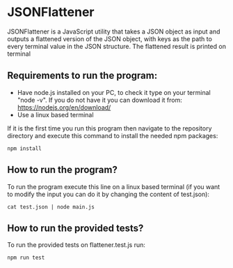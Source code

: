# JSONFlattener

JSONFlattener is a JavaScript utility that takes a JSON object as input and outputs a flattened version of the JSON object, with keys as the path to every terminal value in the JSON structure. The flattened result is printed on terminal

## Requirements to run the program:
- Have node.js installed on your PC, to check it type on your terminal  "node -v". If you do not have it you can download it from: https://nodejs.org/en/download/
- Use a linux based terminal

If it is the first time you run this program then navigate to the repository directory and execute this command to install the needed npm packages:
```console
npm install
```

## How to run the program?
To run the program execute this line on a linux based terminal (if you want to modify the input you can do it by changing the content of test.json):
```console
cat test.json | node main.js
```

## How to run the provided tests?
To run the provided tests on flattener.test.js run:
```console
npm run test
```
